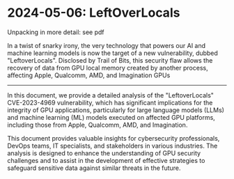 # 2024-05-06: LeftOverLocals

Unpacking in more detail: see pdf

In a twist of snarky irony, the very technology that powers our AI and machine learning models is now the target of a new vulnerability, dubbed "LeftoverLocals". Disclosed by Trail of Bits, this security flaw allows the recovery of data from GPU local memory created by another process, affecting Apple, Qualcomm, AMD, and Imagination GPUs

-------

In this document, we provide a detailed analysis of the "LeftoverLocals" CVE-2023-4969 vulnerability, which has significant implications for the integrity of GPU applications, particularly for large language models (LLMs) and machine learning (ML) models executed on affected GPU platforms, including those from Apple, Qualcomm, AMD, and Imagination. 

This document provides valuable insights for cybersecurity professionals, DevOps teams, IT specialists, and stakeholders in various industries. The analysis is designed to enhance the understanding of GPU security challenges and to assist in the development of effective strategies to safeguard sensitive data against similar threats in the future.

